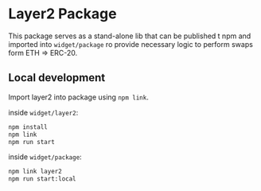 # Layer2 Package

This package serves as a stand-alone lib that can be published t npm and imported into `widget/package` ro provide necessary logic to perform swaps form ETH => ERC-20.

## Local development

Import layer2 into package using `npm link`.

inside `widget/layer2`:

```bash
npm install
npm link
npm run start
```

inside `widget/package`:

```bash
npm link layer2
npm run start:local
```
